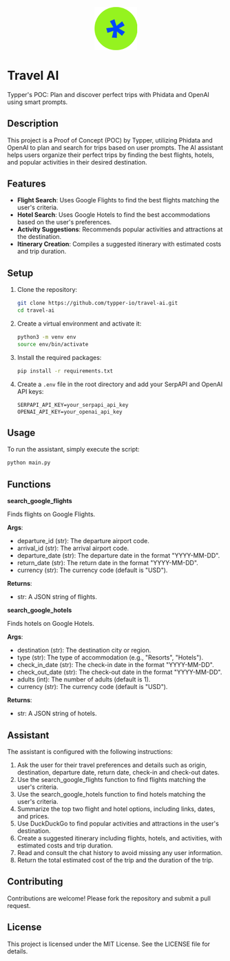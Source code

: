 <div style="text-align: center;">
    <img src="assets/logo.png" alt="Logo" width="100">
</div>

# Travel AI

Typper's POC: Plan and discover perfect trips with Phidata and OpenAI using smart prompts.

## Description

This project is a Proof of Concept (POC) by Typper, utilizing Phidata and OpenAI to plan and search for trips based on user prompts. The AI assistant helps users organize their perfect trips by finding the best flights, hotels, and popular activities in their desired destination.

## Features

- **Flight Search**: Uses Google Flights to find the best flights matching the user's criteria.
- **Hotel Search**: Uses Google Hotels to find the best accommodations based on the user's preferences.
- **Activity Suggestions**: Recommends popular activities and attractions at the destination.
- **Itinerary Creation**: Compiles a suggested itinerary with estimated costs and trip duration.

## Setup

1. Clone the repository:

    ```sh
    git clone https://github.com/typper-io/travel-ai.git
    cd travel-ai
    ```

2. Create a virtual environment and activate it:

    ```sh
    python3 -m venv env
    source env/bin/activate
    ```

3. Install the required packages:

    ```sh
    pip install -r requirements.txt
    ```

4. Create a `.env` file in the root directory and add your SerpAPI and OpenAI API keys:

    ```
    SERPAPI_API_KEY=your_serpapi_api_key
    OPENAI_API_KEY=your_openai_api_key
    ```

## Usage

To run the assistant, simply execute the script:

```sh
python main.py
```

## Functions

**search_google_flights**

Finds flights on Google Flights.

**Args**:

- departure_id (str): The departure airport code.
- arrival_id (str): The arrival airport code.
- departure_date (str): The departure date in the format "YYYY-MM-DD".
- return_date (str): The return date in the format "YYYY-MM-DD".
- currency (str): The currency code (default is "USD").

**Returns**:

- str: A JSON string of flights.

**search_google_hotels**

Finds hotels on Google Hotels.

**Args**:

- destination (str): The destination city or region.
- type (str): The type of accommodation (e.g., "Resorts", "Hotels").
- check_in_date (str): The check-in date in the format "YYYY-MM-DD".
- check_out_date (str): The check-out date in the format "YYYY-MM-DD".
- adults (int): The number of adults (default is 1).
- currency (str): The currency code (default is "USD").

**Returns**:

- str: A JSON string of hotels.

## Assistant

The assistant is configured with the following instructions:

1. Ask the user for their travel preferences and details such as origin, destination, departure date, return date, check-in and check-out dates.
2. Use the search_google_flights function to find flights matching the user's criteria.
3. Use the search_google_hotels function to find hotels matching the user's criteria.
4. Summarize the top two flight and hotel options, including links, dates, and prices.
5. Use DuckDuckGo to find popular activities and attractions in the user's destination.
6. Create a suggested itinerary including flights, hotels, and activities, with estimated costs and trip duration.
7. Read and consult the chat history to avoid missing any user information.
8. Return the total estimated cost of the trip and the duration of the trip.

## Contributing

Contributions are welcome! Please fork the repository and submit a pull request.

## License

This project is licensed under the MIT License. See the LICENSE file for details.
